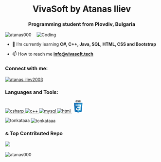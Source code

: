 <h1 align="center">VivaSoft by Atanas Iliev</h1>
<h3 align="center">Programming student from Plovdiv, Bulgaria</h3>
<img align ="right" alt="Coding" width="400" src="https://i.pinimg.com/originals/e4/26/70/e426702edf874b181aced1e2fa5c6cde.gif">

<p align="left"> <img src="https://komarev.com/ghpvc/?username=atanas000&label=Profile%20views&color=0e75b6&style=flat" alt="atanas000" /> </p>

- 🌱 I’m currently learning **C#, C++, Java, SQL, HTML, CSS and Bootstrap**

- 📫 How to reach me **info@vivasoft.tech**

<h3 align="left">Connect with me:</h3>
<p align="left">
<a href="https://instagram.com/atanas.iliev03" target="blank"><img align="center" src="https://raw.githubusercontent.com/rahuldkjain/github-profile-readme-generator/master/src/images/icons/Social/instagram.svg" alt="atanas.iliev2003" height="30" width="40" /></a>
</p>

<h3 align="left">Languages and Tools:</h3>
<p align="left"> <a href="https://www.w3schools.com/cs/" target="_blank" rel="noreferrer"> <img src="https://camo.githubusercontent.com/52045ed9d775b4ac9286e51c28b878edca6bb1750815b423c8d06c7976040ab7/68747470733a2f2f6d617274696e63686176657a2e6769746875622e696f2f4173736574732f4c6f676f732f6373686172702e737667" alt="csharp" width="40" height="40"/> </a> 
<a href="https://mysql.com/" target="_blank" rel="noreferrer"> <img src="https://raw.githubusercontent.com/isocpp/logos/master/cpp_logo.png" alt="c++" width="40" height="40"/> </a>
<a href="https://mysql.com/" target="_blank" rel="noreferrer"> <img src="https://github.com/atanas000/atanas000/assets/68632595/368b8397-b8f3-4b9a-a4a6-d65b3e648d1e" alt="mysql" width="38" height="38"/> </a> 
<a href="https://mysql.com/" target="_blank" rel="noreferrer"> <img src="https://raw.githubusercontent.com/gist/tracend/3798496/raw/640a549782e952bdbe31fbb41f819fa96240de42/HTML5_SF.svg" alt="html" width="40" height="40"/> </a>
<a href="https://mysql.com/" target="_blank" rel="noreferrer"> <img src="https://raw.githubusercontent.com/github/explore/80688e429a7d4ef2fca1e82350fe8e3517d3494d/topics/css/css.png" alt="css" width="40" height="40"/> </a>
</p>

<p><img align="left" src="https://github-readme-stats.vercel.app/api/top-langs?username=atanas000&show_icons=true&locale=en&layout=compact" alt="tonkataaa" /></p>

<p>&nbsp;<img align="center" src="https://github-readme-stats.vercel.app/api?username=atanas000&show_icons=true&locale=en" alt="tonkataaa" /></p>

### 🔝 Top Contributed Repo
![](https://github-contributor-stats.vercel.app/api?username=atanas000&limit=5&theme=dark&combine_all_yearly_contributions=true)

<p><img align="center" src="https://github-readme-streak-stats.herokuapp.com/?user=atanas000&" alt="atanas000" /></p>
